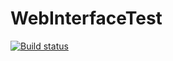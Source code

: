# WebInterfaceTest
[![Build status](https://ci.appveyor.com/api/projects/status/5yr1706w1h8nqojl?svg=true)](https://ci.appveyor.com/project/Moitomik/webinterfacetest)
